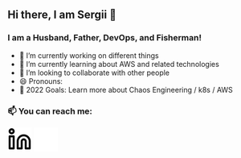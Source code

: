 ## Hi there, I am Sergii 👋


### I am a Husband, Father, DevOps, and Fisherman!

- 🔭 I’m currently working on different things
- 🌱 I’m currently learning about AWS and related technologies
- 👯 I’m looking to collaborate with other people
- 😄 Pronouns: 
- 🥅 2022 Goals: Learn more about Chaos Engineering / k8s / AWS


### 📫 You can reach me: 
  [![website](./img/linkedin-light.svg)](https://linkedin.com/in/sergii-kotenko-b092a02#gh-light-mode-only)
  [![website](./img/linkedin-dark.svg)](https://linkedin.com/in/sergii-kotenko-b092a02#gh-dark-mode-only)
